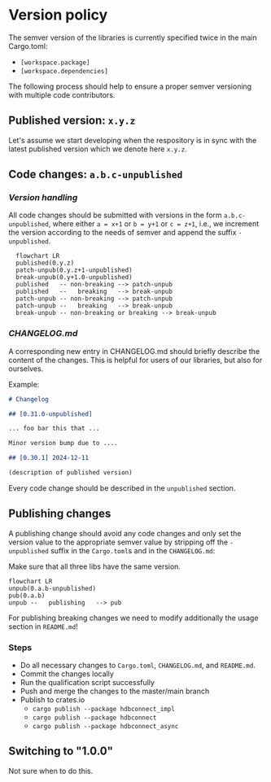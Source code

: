 # Version policy

The semver version of the libraries is currently specified twice in the main Cargo.toml:

- `[workspace.package]`
- `[workspace.dependencies]`

The following process should help to ensure a proper semver versioning with multiple code
contributors.

## Published version: `x.y.z`

Let's assume we start developing when the respository is in sync with the latest published version
which we denote here `x.y.z`.

## Code changes: `a.b.c-unpublished`

### *Version handling*

All code changes should be submitted with versions in the form `a.b.c-unpublished`, where either
  `a = x+1` or `b = y+1` or `c = z+1`, i.e., we increment the version according to the needs of
  semver and append the suffix `-unpublished`.

  ```mermaid
    flowchart LR
    published(0.y.z)
    patch-unpub(0.y.z+1-unpublished)
    break-unpub(0.y+1.0-unpublished)
    published   -- non-breaking --> patch-unpub
    published   --   breaking   --> break-unpub
    patch-unpub -- non-breaking --> patch-unpub
    patch-unpub --   breaking   --> break-unpub
    break-unpub -- non-breaking or breaking --> break-unpub
  ```

### *CHANGELOG.md*

A corresponding new entry in CHANGELOG.md should briefly describe the content of the changes.
This is helpful for users of our libraries, but also for ourselves.

Example:

```markdown
# Changelog

## [0.31.0-unpublished]

... foo bar this that ...

Minor version bump due to ....

## [0.30.1] 2024-12-11

(description of published version)
```

Every code change should be described in the `unpublished` section.

## Publishing changes

A publishing change should avoid any code changes and only set the version value
to the appropriate semver value by stripping off the `-unpublished` suffix in the `Cargo.toml`s
and in the `CHANGELOG.md`:

Make sure that all three libs have the same version.

```mermaid
flowchart LR
unpub(0.a.b-unpublished)
pub(0.a.b)
unpub --   publishing   --> pub
```

For publishing breaking changes we need to modify additionally the usage section in `README.md`!

### Steps

- Do all necessary changes to `Cargo.toml`, `CHANGELOG.md`, and `README.md`.
- Commit the changes locally
- Run the qualification script successfully
- Push and merge the changes to the master/main branch
- Publish to crates.io
  - `cargo publish --package hdbconnect_impl`
  - `cargo publish --package hdbconnect`
  - `cargo publish --package hdbconnect_async`

## Switching to "1.0.0"

Not sure when to do this.
